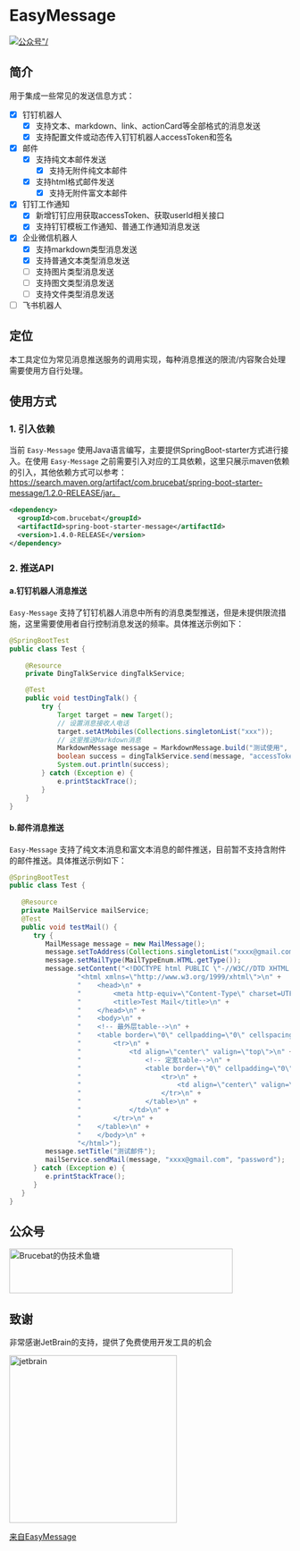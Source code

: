 # EasyMessage

<p>
    <a href="#公众号"><img src="https://img.shields.io/badge/%E5%85%AC%E4%BC%97%E5%8F%B7-Brucebat%E7%9A%84%E4%BC%AA%E6%8A%80%E6%9C%AF%E9%B1%BC%E5%A1%98-red" alt=公众号"/></a>
</p>

## 简介
用于集成一些常见的发送信息方式：
- [x] 钉钉机器人
    - [x] 支持文本、markdown、link、actionCard等全部格式的消息发送
    - [x] 支持配置文件或动态传入钉钉机器人accessToken和签名
- [x] 邮件
    - [x] 支持纯文本邮件发送
      - [x] 支持无附件纯文本邮件
    - [x] 支持html格式邮件发送
      - [x] 支持无附件富文本邮件
- [x] 钉钉工作通知
  - [x] 新增钉钉应用获取accessToken、获取userId相关接口
  - [x] 支持钉钉模板工作通知、普通工作通知消息发送
- [x] 企业微信机器人
  - [x] 支持markdown类型消息发送
  - [x] 支持普通文本类型消息发送
  - [ ] 支持图片类型消息发送
  - [ ] 支持图文类型消息发送
  - [ ] 支持文件类型消息发送
- [ ] 飞书机器人

## 定位
本工具定位为常见消息推送服务的调用实现，每种消息推送的限流/内容聚合处理需要使用方自行处理。

## 使用方式
### 1. 引入依赖
当前 `Easy-Message` 使用Java语言编写，主要提供SpringBoot-starter方式进行接入。在使用 `Easy-Message` 之前需要引入对应的工具依赖，这里只展示maven依赖的引入，其他依赖方式可以参考：https://search.maven.org/artifact/com.brucebat/spring-boot-starter-message/1.2.0-RELEASE/jar。
```xml
<dependency>
  <groupId>com.brucebat</groupId>
  <artifactId>spring-boot-starter-message</artifactId>
  <version>1.4.0-RELEASE</version>
</dependency>
```

### 2. 推送API
#### a.钉钉机器人消息推送
`Easy-Message` 支持了钉钉机器人消息中所有的消息类型推送，但是未提供限流措施，这里需要使用者自行控制消息发送的频率。具体推送示例如下：
```java
@SpringBootTest
public class Test {
    
    @Resource
    private DingTalkService dingTalkService;

    @Test
    public void testDingTalk() {
        try {
            Target target = new Target();
            // 设置消息接收人电话
            target.setAtMobiles(Collections.singletonList("xxx"));
            // 这里推送Markdown消息
            MarkdownMessage message = MarkdownMessage.build("测试使用", "> This is a test.", target);
            boolean success = dingTalkService.send(message, "accessToken", true, "encryptKey");
            System.out.println(success);
        } catch (Exception e) {
            e.printStackTrace();
        }
    }
}
```   

#### b.邮件消息推送
`Easy-Message` 支持了纯文本消息和富文本消息的邮件推送，目前暂不支持含附件的邮件推送。具体推送示例如下：

```java
@SpringBootTest
public class Test {
    
   @Resource
   private MailService mailService;
   @Test
   public void testMail() {
      try {
         MailMessage message = new MailMessage();
         message.setToAddress(Collections.singletonList("xxxx@gmail.com"));
         message.setMailType(MailTypeEnum.HTML.getType());
         message.setContent("<!DOCTYPE html PUBLIC \"-//W3C//DTD XHTML 1.0 Transitional//EN\" \"http://www.w3.org/TR/xhtml1/DTD/xhtml1-transitional.dtd\">\n" +
                 "<html xmlns=\"http://www.w3.org/1999/xhtml\">\n" +
                 "    <head>\n" +
                 "        <meta http-equiv=\"Content-Type\" charset=UTF-8\" />\n" +
                 "        <title>Test Mail</title>\n" +
                 "    </head>\n" +
                 "    <body>\n" +
                 "    <!-- 最外层table-->\n" +
                 "    <table border=\"0\" cellpadding=\"0\" cellspacing=\"0\" height=\"100%\" width=\"100%\" style=\"\">\n" +
                 "        <tr>\n" +
                 "            <td align=\"center\" valign=\"top\">\n" +
                 "                <!-- 定宽table-->\n" +
                 "                <table border=\"0\" cellpadding=\"0\" cellspacing=\"0\" width=\"\" style=\"\">\n" +
                 "                    <tr>\n" +
                 "                        <td align=\"center\" valign=\"\">this is a test mail</td>\n" +
                 "                    </tr>\n" +
                 "                </table>\n" +
                 "            </td>\n" +
                 "        </tr>\n" +
                 "    </table>\n" +
                 "    </body>\n" +
                 "</html>");
         message.setTitle("测试邮件");
         mailService.sendMail(message, "xxxx@gmail.com", "password");
      } catch (Exception e) {
         e.printStackTrace();
      }
   }
}

```

## 公众号
<img src="https://bruce-app.oss-cn-hangzhou.aliyuncs.com/media/img/wechat.png" width="400" height="80" alt="Brucebat的伪技术鱼塘" />

## 致谢

非常感谢JetBrain的支持，提供了免费使用开发工具的机会

<img src="https://bruce-app.oss-cn-hangzhou.aliyuncs.com/media/img/image.png" width="300" height="300"  alt="jetbrain" />

[来自EasyMessage](https://www.jetbrains.com/?from=EasyMessage)